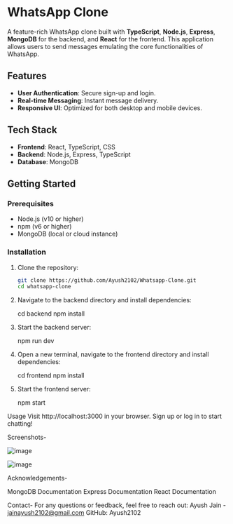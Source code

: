 # WhatsApp Clone

A feature-rich WhatsApp clone built with **TypeScript**, **Node.js**, **Express**, **MongoDB** for the backend, and **React** for the frontend. This application allows users to send messages emulating the core functionalities of WhatsApp.

## Features

- **User Authentication**: Secure sign-up and login.
- **Real-time Messaging**: Instant message delivery.
- **Responsive UI**: Optimized for both desktop and mobile devices.

## Tech Stack

- **Frontend**: React, TypeScript, CSS
- **Backend**: Node.js, Express, TypeScript
- **Database**: MongoDB

## Getting Started

### Prerequisites

- Node.js (v10 or higher)
- npm (v6 or higher)
- MongoDB (local or cloud instance)

### Installation

1. Clone the repository:

   ```bash
   git clone https://github.com/Ayush2102/Whatsapp-Clone.git
   cd whatsapp-clone

2. Navigate to the backend directory and install dependencies:

   cd backend
   npm install
   
3. Start the backend server:

   npm run dev

4. Open a new terminal, navigate to the frontend directory and install dependencies:

   cd frontend
   npm install

5. Start the frontend server:

   npm start

Usage
Visit http://localhost:3000 in your browser.
Sign up or log in to start chatting!

Screenshots-

![image](https://github.com/user-attachments/assets/16827057-4687-4a9d-9cfd-558b413070de)

![image](https://github.com/user-attachments/assets/44136eb7-3cee-4bf0-b825-6c88734f9b54)


Acknowledgements-

MongoDB Documentation
Express Documentation
React Documentation

Contact-
For any questions or feedback, feel free to reach out:
Ayush Jain - jainayush2102@gmail.com
GitHub: Ayush2102
